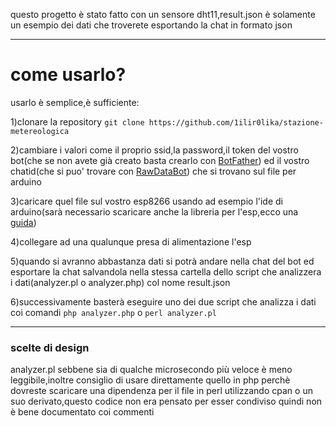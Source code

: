 questo progetto è stato fatto con un sensore dht11,result.json è solamente un esempio dei dati che troverete esportando la chat in formato json 

----------------------------------
# come usarlo?
usarlo è semplice,è sufficiente:

1)clonare la repository
`git clone https://github.com/1ilir0lika/stazione-metereologica`

2)cambiare i valori come il proprio ssid,la password,il token del vostro bot(che se non avete già creato basta crearlo con [BotFather](https://t.me/botfather)) ed il vostro chatid(che si puo' trovare con [RawDataBot](https://t.me/RawDataBot)) che si trovano sul file per arduino

3)caricare quel file sul vostro esp8266 usando ad esempio l'ide di arduino(sarà necessario scaricare anche la libreria per l'esp,ecco una [guida]( https://randomnerdtutorials.com/how-to-install-esp8266-board-arduino-ide/))

4)collegare ad una qualunque presa di alimentazione l'esp 

5)quando si avranno abbastanza dati si potrà andare nella chat del bot ed esportare la chat salvandola nella stessa cartella dello script che analizzera i dati(analyzer.pl o analyzer.php) col nome result.json

6)successivamente basterà eseguire uno dei due script che analizza i dati coi comandi
`php analyzer.php`
o
`perl analyzer.pl` 

----------------------------------

### scelte di design
analyzer.pl sebbene sia di qualche microsecondo più veloce è meno leggibile,inoltre consiglio di usare direttamente quello in php perchè dovreste scaricare una dipendenza per il file in perl utilizzando cpan o un suo derivato,questo codice non era pensato per esser condiviso quindi non è bene documentato coi commenti
